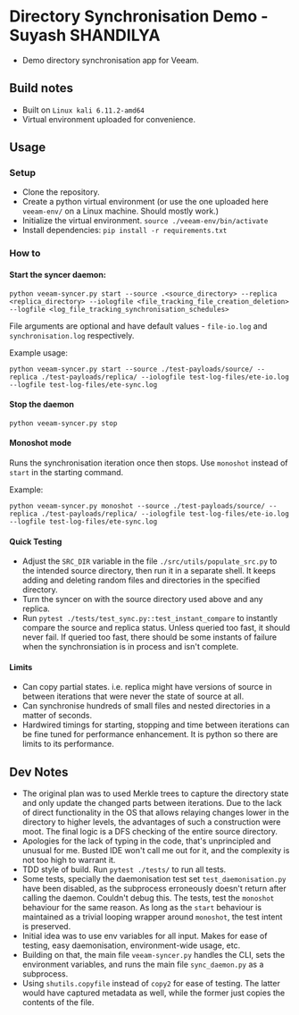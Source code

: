 # Directory Synchronisation Demo - Suyash SHANDILYA

- Demo directory synchronisation app for Veeam.

## Build notes

- Built on `Linux kali 6.11.2-amd64`
- Virtual environment uploaded for convenience.

## Usage

### Setup

- Clone the repository.
- Create a python virtual environment (or use the one uploaded here `veeam-env/` on a Linux machine. Should mostly work.)
- Initialize the virtual environment. `source ./veeam-env/bin/activate`
- Install dependencies: `pip install -r requirements.txt`

### How to

#### Start the syncer daemon:

```
python veeam-syncer.py start --source .<source_directory> --replica <replica_directory> --iologfile <file_tracking_file_creation_deletion> --logfile <log_file_tracking_synchronisation_schedules>
```
File arguments are optional and have default values - `file-io.log` and `synchronisation.log` respectively.

Example usage:

```
python veeam-syncer.py start --source ./test-payloads/source/ --replica ./test-payloads/replica/ --iologfile test-log-files/ete-io.log --logfile test-log-files/ete-sync.log
```

#### Stop the daemon

```
python veeam-syncer.py stop
```

#### Monoshot mode

Runs the synchronisation iteration once then stops. Use `monoshot` instead of `start` in the starting command.

Example:

```
python veeam-syncer.py monoshot --source ./test-payloads/source/ --replica ./test-payloads/replica/ --iologfile test-log-files/ete-io.log --logfile test-log-files/ete-sync.log
```

#### Quick Testing

- Adjust the `SRC_DIR` variable in the file `./src/utils/populate_src.py` to the intended source directory, then run it in a separate shell. It keeps adding and deleting random files and directories in the specified directory.
- Turn the syncer on with the source directory used above and any replica.
- Run `pytest ./tests/test_sync.py::test_instant_compare` to instantly compare the source and replica status. Unless queried too fast, it should never fail. If queried too fast, there should be some instants of failure when the synchronsiation is in process and isn't complete.

#### Limits

- Can copy partial states. i.e. replica might have versions of source in between iterations that were never the state of source at all.
- Can synchronise hundreds of small files and nested directories in a matter of seconds.
- Hardwired timings for starting, stopping and time between iterations can be fine tuned for performance enhancement. It is python so there are limits to its performance.

## Dev Notes

- The original plan was to used Merkle trees to capture the directory state and only update the changed parts between iterations. Due to the lack of direct functionality in the OS that allows relaying changes lower in the directory to higher levels, the advantages of such a construction were moot. The final logic is a DFS checking of the entire source directory.
- Apologies for the lack of typing in the code, that's unprincipled and unusual for me. Busted IDE won't call me out for it, and the complexity is not too high to warrant it.
- TDD style of build. Run `pytest ./tests/` to run all tests.
- Some tests, specially the daemonisation test set `test_daemonisation.py` have been disabled, as the subprocess erroneously doesn't return after calling the daemon. Couldn't debug this. The tests, test the `monoshot` behaviour for the same reason. As long as the `start` behaviour is maintained as a trivial looping wrapper around `monoshot`, the test intent is preserved.
- Initial idea was to use env variables for all input. Makes for ease of testing, easy daemonisation, environment-wide usage, etc.
- Building on that, the main file `veeam-syncer.py` handles the CLI, sets the environment variables, and runs the main file `sync_daemon.py` as a subprocess.
- Using `shutils.copyfile` instead of `copy2` for ease of testing. The latter would have captured metadata as well, while the former just copies the contents of the file.